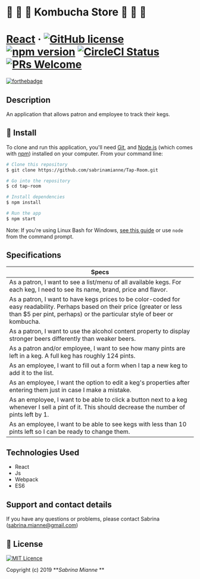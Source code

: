 # 🍺 🍺 🍺 Kombucha Store 🍺 🍺 🍺  

# [React](https://reactjs.org/) &middot; [![GitHub license](https://img.shields.io/badge/license-MIT-blue.svg)](https://github.com/facebook/react/blob/master/LICENSE) [![npm version](https://img.shields.io/npm/v/react.svg?style=flat)](https://www.npmjs.com/package/react) [![CircleCI Status](https://circleci.com/gh/facebook/react.svg?style=shield&circle-token=:circle-token)](https://circleci.com/gh/facebook/react) [![PRs Welcome](https://img.shields.io/badge/PRs-welcome-brightgreen.svg)](https://reactjs.org/docs/how-to-contribute.html#your-first-pull-request)

[![forthebadge](http://forthebadge.com/images/badges/made-with-javascript.svg)](http://forthebadge.com)


## Description

An application that allows patron and employee to track their kegs.


## 💾 Install

To clone and run this application, you'll need [Git](https://git-scm.com), and [Node.js](https://nodejs.org/en/download/) (which comes with [npm](http://npmjs.com)) installed on your computer. From your command line:

```bash
# Clone this repository
$ git clone https://github.com/sabrinamianne/Tap-Room.git

# Go into the repository
$ cd tap-room

# Install dependencies
$ npm install

# Run the app
$ npm start
```

Note: If you're using Linux Bash for Windows, [see this guide](https://www.howtogeek.com/261575/how-to-run-graphical-linux-desktop-applications-from-windows-10s-bash-shell/) or use `node` from the command prompt.



## Specifications


| Specs  |
| ------------- |
| As a patron, I want to see a list/menu of all available kegs. For each keg, I need to see its name, brand, price and flavor. |
| As a patron, I want to have kegs prices to be color-coded for easy readability. Perhaps based on their price (greater or less than $5 per pint, perhaps) or the particular style of beer or kombucha.|
| As a patron, I want to use the alcohol content property to display stronger beers differently than weaker beers.|
| As a patron and/or employee, I want to see how many pints are left in a keg. A full keg has roughly 124 pints. |
| As an employee, I want to fill out a form when I tap a new keg to add it to the list. |
| As an employee, I want the option to edit a keg's properties after entering them just in case I make a mistake.|
| As an employee, I want to be able to click a button next to a keg whenever I sell a pint of it. This should decrease the number of pints left by 1.|
| As an employee, I want to be able to see kegs with less than 10 pints left so I can be ready to change them.|

## Technologies Used

* React
* Js
* Webpack
* ES6


## Support and contact details

If you have any questions or problems, please contact Sabrina (sabrina.mianne@gmail.com)

## 📜 License


[![MIT Licence](https://badges.frapsoft.com/os/mit/mit.svg?v=103)](https://opensource.org/licenses/mit-license.php)

Copyright (c) 2019 **_Sabrina Mianne_ **
